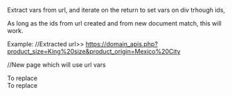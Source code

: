 Extract vars from url, and iterate on the return to set vars on div trhough ids, 

As long as the ids from url created and from new document match, this will work. 

Example:
//Extracted url>>
https://domain_apis.php?product_size=King%20size&product_origin=Mexico%20City

//New page which will use url vars
<div id="product_size">To replace</div>
<div id="product_origin">To replace</div>
